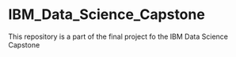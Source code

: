 # IBM_Data_Science_Capstone
This repository is a part of the final project fo the IBM Data Science Capstone
